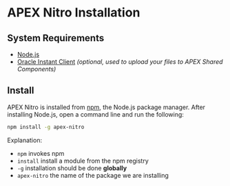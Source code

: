 # APEX Nitro Installation

## System Requirements

- [Node.js](https://nodejs.org)
- [Oracle Instant Client](https://www.oracle.com/ca-en/database/technologies/instant-client/downloads.html) _(optional, used to upload your files to APEX Shared Components)_

## Install

APEX Nitro is installed from [npm](https://www.npmjs.com/package/apex-nitro), the Node.js package manager. After installing Node.js, open a command line and run the following:

```bash
npm install -g apex-nitro
```

Explanation:

- `npm` invokes npm
- `install` install a module from the npm registry
- `-g` installation should be done **globally**
- `apex-nitro` the name of the package we are installing
